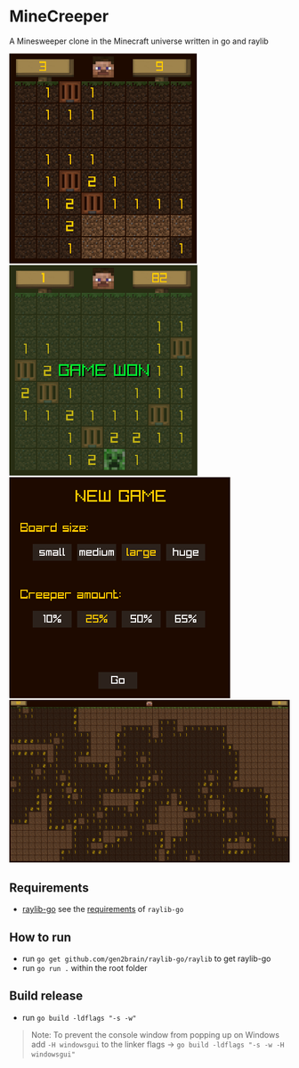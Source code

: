 # MineCreeper
A Minesweeper clone in the Minecraft universe written in go and raylib

![](readme/screenshot001.png)
![](readme/screenshot002.png)
![](readme/screenshot003.png)
![](readme/screenshot004.png)

## Requirements
- [raylib-go](https://github.com/gen2brain/raylib-go) see the [requirements](https://github.com/gen2brain/raylib-go#requirements) of `raylib-go`

## How to run
- run `go get github.com/gen2brain/raylib-go/raylib` to get raylib-go
- run `go run .` within the root folder

## Build release
- run `go build -ldflags "-s -w"`
> Note: To prevent the console window from popping up on Windows add `-H windowsgui` to the linker flags -> `go build -ldflags "-s -w -H windowsgui"`